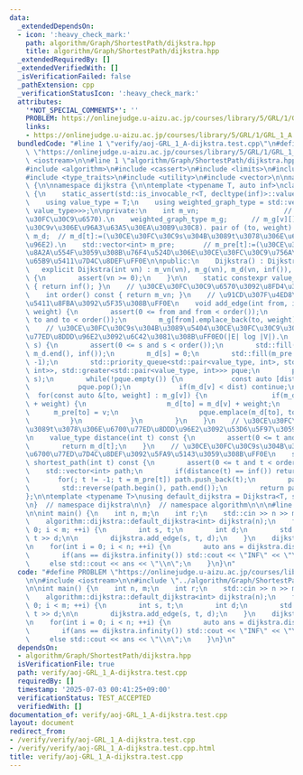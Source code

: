 ```yaml
---
data:
  _extendedDependsOn:
  - icon: ':heavy_check_mark:'
    path: algorithm/Graph/ShortestPath/dijkstra.hpp
    title: algorithm/Graph/ShortestPath/dijkstra.hpp
  _extendedRequiredBy: []
  _extendedVerifiedWith: []
  _isVerificationFailed: false
  _pathExtension: cpp
  _verificationStatusIcon: ':heavy_check_mark:'
  attributes:
    '*NOT_SPECIAL_COMMENTS*': ''
    PROBLEM: https://onlinejudge.u-aizu.ac.jp/courses/library/5/GRL/1/GRL_1_A
    links:
    - https://onlinejudge.u-aizu.ac.jp/courses/library/5/GRL/1/GRL_1_A
  bundledCode: "#line 1 \"verify/aoj-GRL_1_A-dijkstra.test.cpp\"\n#define PROBLEM\
    \ \"https://onlinejudge.u-aizu.ac.jp/courses/library/5/GRL/1/GRL_1_A\"\n\n#include\
    \ <iostream>\n\n#line 1 \"algorithm/Graph/ShortestPath/dijkstra.hpp\"\n\n\n\n\
    #include <algorithm>\n#include <cassert>\n#include <limits>\n#include <queue>\n\
    #include <type_traits>\n#include <utility>\n#include <vector>\n\nnamespace algorithm\
    \ {\n\nnamespace dijkstra {\n\ntemplate <typename T, auto inf>\nclass Dijkstra\
    \ {\n    static_assert(std::is_invocable_r<T, decltype(inf)>::value);\n\npublic:\n\
    \    using value_type = T;\n    using weighted_graph_type = std::vector<std::vector<std::pair<int,\
    \ value_type>>>;\n\nprivate:\n    int m_vn;                     // m_vn:=(\u30CE\
    \u30FC\u30C9\u6570).\n    weighted_graph_type m_g;      // m_g[v][]:=(\u30CE\u30FC\
    \u30C9v\u306E\u96A3\u63A5\u30EA\u30B9\u30C8). pair of (to, weight).\n    std::vector<value_type>\
    \ m_d;  // m_d[t]:=(\u30CE\u30FC\u30C9s\u304B\u3089t\u3078\u306E\u6700\u77ED\u8DDD\
    \u96E2).\n    std::vector<int> m_pre;       // m_pre[t]:=(\u30CE\u30FC\u30C9t\u3092\
    \u8A2A\u554F\u3059\u308B\u76F4\u524D\u306E\u30CE\u30FC\u30C9\u756A\u53F7). \u9006\
    \u65B9\u5411\u7D4C\u8DEF\uFF0E\n\npublic:\n    Dijkstra() : Dijkstra(0) {}\n \
    \   explicit Dijkstra(int vn) : m_vn(vn), m_g(vn), m_d(vn, inf()), m_pre(vn, -1)\
    \ {\n        assert(vn >= 0);\n    }\n\n    static constexpr value_type infinity()\
    \ { return inf(); }\n    // \u30CE\u30FC\u30C9\u6570\u3092\u8FD4\u3059\uFF0E\n\
    \    int order() const { return m_vn; }\n    // \u91CD\u307F\u4ED8\u304D\u6709\
    \u5411\u8FBA\u3092\u5F35\u308B\uFF0E\n    void add_edge(int from, int to, value_type\
    \ weight) {\n        assert(0 <= from and from < order());\n        assert(0 <=\
    \ to and to < order());\n        m_g[from].emplace_back(to, weight);\n    }\n\
    \    // \u30CE\u30FC\u30C9s\u304B\u3089\u5404\u30CE\u30FC\u30C9\u3078\u306E\u6700\
    \u77ED\u8DDD\u96E2\u3092\u6C42\u3081\u308B\uFF0EO(|E| log |V|).\n    void dijkstra(int\
    \ s) {\n        assert(0 <= s and s < order());\n        std::fill(m_d.begin(),\
    \ m_d.end(), inf());\n        m_d[s] = 0;\n        std::fill(m_pre.begin(), m_pre.end(),\
    \ -1);\n        std::priority_queue<std::pair<value_type, int>, std::vector<std::pair<value_type,\
    \ int>>, std::greater<std::pair<value_type, int>>> pque;\n        pque.emplace(0,\
    \ s);\n        while(!pque.empty()) {\n            const auto [dist, v] = pque.top();\n\
    \            pque.pop();\n            if(m_d[v] < dist) continue;\n          \
    \  for(const auto &[to, weight] : m_g[v]) {\n                if(m_d[to] > m_d[v]\
    \ + weight) {\n                    m_d[to] = m_d[v] + weight;\n              \
    \      m_pre[to] = v;\n                    pque.emplace(m_d[to], to);\n      \
    \          }\n            }\n        }\n    }\n    // \u30CE\u30FC\u30C9s\u304B\
    \u3089t\u3078\u306E\u6700\u77ED\u8DDD\u96E2\u3092\u53D6\u5F97\u3059\u308B\uFF0E\
    \n    value_type distance(int t) const {\n        assert(0 <= t and t < order());\n\
    \        return m_d[t];\n    }\n    // \u30CE\u30FC\u30C9s\u304B\u3089t\u3078\u306E\
    \u6700\u77ED\u7D4C\u8DEF\u3092\u5FA9\u5143\u3059\u308B\uFF0E\n    std::vector<int>\
    \ shortest_path(int t) const {\n        assert(0 <= t and t < order());\n    \
    \    std::vector<int> path;\n        if(distance(t) == inf()) return path;\n \
    \       for(; t != -1; t = m_pre[t]) path.push_back(t);\n        path.shrink_to_fit();\n\
    \        std::reverse(path.begin(), path.end());\n        return path;\n    }\n\
    };\n\ntemplate <typename T>\nusing default_dijkstra = Dijkstra<T, std::numeric_limits<T>::max>;\n\
    \n}  // namespace dijkstra\n\n}  // namespace algorithm\n\n\n#line 6 \"verify/aoj-GRL_1_A-dijkstra.test.cpp\"\
    \n\nint main() {\n    int n, m;\n    int r;\n    std::cin >> n >> m >> r;\n\n\
    \    algorithm::dijkstra::default_dijkstra<int> dijkstra(n);\n    for(int i =\
    \ 0; i < m; ++i) {\n        int s, t;\n        int d;\n        std::cin >> s >>\
    \ t >> d;\n\n        dijkstra.add_edge(s, t, d);\n    }\n    dijkstra.dijkstra(r);\n\
    \n    for(int i = 0; i < n; ++i) {\n        auto ans = dijkstra.distance(i);\n\
    \        if(ans == dijkstra.infinity()) std::cout << \"INF\" << \"\\n\";\n   \
    \     else std::cout << ans << \"\\n\";\n    }\n}\n"
  code: "#define PROBLEM \"https://onlinejudge.u-aizu.ac.jp/courses/library/5/GRL/1/GRL_1_A\"\
    \n\n#include <iostream>\n\n#include \"../algorithm/Graph/ShortestPath/dijkstra.hpp\"\
    \n\nint main() {\n    int n, m;\n    int r;\n    std::cin >> n >> m >> r;\n\n\
    \    algorithm::dijkstra::default_dijkstra<int> dijkstra(n);\n    for(int i =\
    \ 0; i < m; ++i) {\n        int s, t;\n        int d;\n        std::cin >> s >>\
    \ t >> d;\n\n        dijkstra.add_edge(s, t, d);\n    }\n    dijkstra.dijkstra(r);\n\
    \n    for(int i = 0; i < n; ++i) {\n        auto ans = dijkstra.distance(i);\n\
    \        if(ans == dijkstra.infinity()) std::cout << \"INF\" << \"\\n\";\n   \
    \     else std::cout << ans << \"\\n\";\n    }\n}\n"
  dependsOn:
  - algorithm/Graph/ShortestPath/dijkstra.hpp
  isVerificationFile: true
  path: verify/aoj-GRL_1_A-dijkstra.test.cpp
  requiredBy: []
  timestamp: '2025-07-03 00:41:25+09:00'
  verificationStatus: TEST_ACCEPTED
  verifiedWith: []
documentation_of: verify/aoj-GRL_1_A-dijkstra.test.cpp
layout: document
redirect_from:
- /verify/verify/aoj-GRL_1_A-dijkstra.test.cpp
- /verify/verify/aoj-GRL_1_A-dijkstra.test.cpp.html
title: verify/aoj-GRL_1_A-dijkstra.test.cpp
---
```

